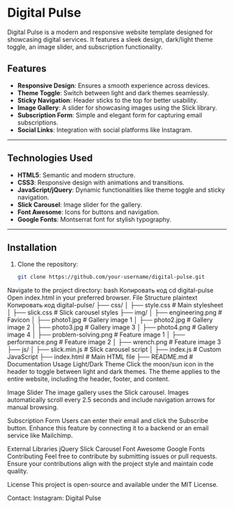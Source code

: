 # Digital Pulse

Digital Pulse is a modern and responsive website template designed for showcasing digital services. It features a sleek design, dark/light theme toggle, an image slider, and subscription functionality.

## Features

- **Responsive Design**: Ensures a smooth experience across devices.
- **Theme Toggle**: Switch between light and dark themes seamlessly.
- **Sticky Navigation**: Header sticks to the top for better usability.
- **Image Gallery**: A slider for showcasing images using the Slick library.
- **Subscription Form**: Simple and elegant form for capturing email subscriptions.
- **Social Links**: Integration with social platforms like Instagram.

---

## Technologies Used

- **HTML5**: Semantic and modern structure.
- **CSS3**: Responsive design with animations and transitions.
- **JavaScript/jQuery**: Dynamic functionalities like theme toggle and sticky navigation.
- **Slick Carousel**: Image slider for the gallery.
- **Font Awesome**: Icons for buttons and navigation.
- **Google Fonts**: Montserrat font for stylish typography.

---

## Installation

1. Clone the repository:
   ```bash
   git clone https://github.com/your-username/digital-pulse.git
Navigate to the project directory:
bash
Копировать код
cd digital-pulse
Open index.html in your preferred browser.
File Structure
plaintext
Копировать код
digital-pulse/
├── css/
│   ├── style.css        # Main stylesheet
│   ├── slick.css        # Slick carousel styles
├── img/
│   ├── engineering.png  # Favicon
│   ├── photo1.jpg       # Gallery image 1
│   ├── photo2.jpg       # Gallery image 2
│   ├── photo3.jpg       # Gallery image 3
│   ├── photo4.png       # Gallery image 4
│   ├── problem-solving.png # Feature image 1
│   ├── performance.png  # Feature image 2
│   ├── wrench.png       # Feature image 3
├── js/
│   ├── slick.min.js     # Slick carousel script
│   ├── index.js         # Custom JavaScript
├── index.html           # Main HTML file
├── README.md            # Documentation
Usage
Light/Dark Theme
Click the moon/sun icon in the header to toggle between light and dark themes. The theme applies to the entire website, including the header, footer, and content.

Image Slider
The image gallery uses the Slick carousel. Images automatically scroll every 2.5 seconds and include navigation arrows for manual browsing.

Subscription Form
Users can enter their email and click the Subscribe button. Enhance this feature by connecting it to a backend or an email service like Mailchimp.

External Libraries
jQuery
Slick Carousel
Font Awesome
Google Fonts
Contributing
Feel free to contribute by submitting issues or pull requests. Ensure your contributions align with the project style and maintain code quality.

License
This project is open-source and available under the MIT License.

Contact:
Instagram: Digital Pulse
